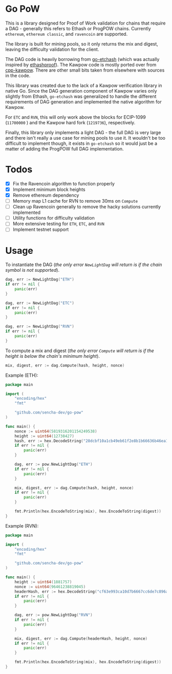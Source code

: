 # Go PoW

This is a library designed for Proof of Work validation
for chains that require a DAG - generally this refers
to Ethash or ProgPOW chains. Currently `ethereum`, 
`ethereum classic`, and `ravencoin` are supported. 

The library is built for mining pools, so it only
returns the mix and digest, leaving the difficulty
validation for the client. 

The DAG code is heavily borrowing from [go-etchash](https://github.com/etclabscore/go-etchash)
(which was actually inspired by [ethashproof](https://github.com/tranvictor/ethashproof)).
The Kawpow code is mostly ported over from [cpp-kawpow](https://github.com/RavenCommunity/cpp-kawpow/).
There are other small bits taken from elsewhere with sources in the code.

This library was created due to the lack of a Kawpow verification library
in native Go. Since the DAG generation component of Kawpow varies only 
slightly from Ethash, `go-etchash` was generalized to handle the different
requirements of DAG generation and implemented the native algorithm for Kawpow.

For `ETC` and `RVN`, this will only work above the blocks for ECIP-1099 (`11700000` ) and the 
Kawpow hard fork (`1219736`), respectively.

Finally, this library only implements a light DAG - the full DAG is very large and there
isn't really a use case for mining pools to use it. It wouldn't be too difficult to 
implement though, it exists in `go-etchash` so it would just be a matter of adding
the ProgPOW full DAG implementation.

# Todos

- [X] Fix the Ravencoin algorithm to function properly
- [X] Implement minimum block heights
- [X] Remove ethereum dependency
- [ ] Memory map L1 cache for RVN to remove 30ms on `Compute`
- [ ] Clean up Ravencoin generally to remove the hacky solutions currently implemented 
- [ ] Utility functions for difficulty validation
- [ ] More extensive testing for `ETH`, `ETC`, and `RVN`
- [ ] Implement testnet support

# Usage

To instantiate the DAG (*the only error `NewLightDag` 
will return is if the chain symbol is not supported*).

```go
dag, err := NewLightDag("ETH")
if err != nil {
	panic(err)
}

dag, err := NewLightDag("ETC")
if err != nil {
	panic(err)
}

dag, err := NewLightDag("RVN")
if err != nil {
	panic(err)
}
```

To compute a mix and digest (*the only error `Compute`
will return is if the height is below the chain's 
minimum height*).

```go
mix, digest, err := dag.Compute(hash, height, nonce)
```


Example (ETH):

```go
package main

import (
	"encoding/hex"
	"fmt"

	"github.com/sencha-dev/go-pow"
)

func main() {
	nonce := uint64(5819316201154249538)
	height := uint64(12738427)
	hash, err := hex.DecodeString("28dcbf10a1cb49eb61f2e8b1b66636b46ea122dc6176de423f89ee3afd1467f4")
	if err != nil {
		panic(err)
	}

	dag, err := pow.NewLightDag("ETH")
	if err != nil {
		panic(err)
	}

	mix, digest, err := dag.Compute(hash, height, nonce)
	if err != nil {
		panic(err)
	}

	fmt.Println(hex.EncodeToString(mix), hex.EncodeToString(digest))
}
```

Example (RVN):

```go
package main

import (
	"encoding/hex"
	"fmt"

	"github.com/sencha-dev/go-pow"
)

func main() {
	height := uint64(1881757)
	nonce := uint64(96461238819045)
	headerHash, err := hex.DecodeString("cf63e993ca10d7b6667cc6de7c896a6f32ffe49a3916ece271744030805489a3")
	if err != nil {
		panic(err)
	}

	dag, err := pow.NewLightDag("RVN")
	if err != nil {
		panic(err)
	}

	mix, digest, err := dag.Compute(headerHash, height, nonce)
	if err != nil {
		panic(err)
	}

	fmt.Println(hex.EncodeToString(mix), hex.EncodeToString(digest))
}
```

